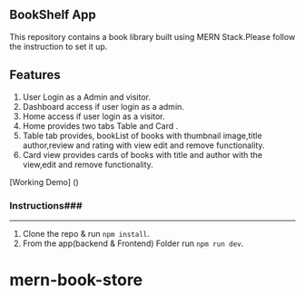 ## BookShelf App

This repository contains a book library built using MERN Stack.Please follow the instruction to set it up.

## **Features**

1. User Login as a Admin and visitor.
2. Dashboard access if user login as a admin.
3. Home access if user login as a visitor.
4. Home provides two tabs Table and Card .
5. Table tab provides, bookList of books with thumbnail image,title author,review and rating
   with view edit and remove functionality.
6. Card view provides cards of books with title and author with the view,edit and remove functionality.

[Working Demo] ()

### Instructions###

---

1. Clone the repo & run `npm install`.
2. From the app(backend & Frontend) Folder run `npm run dev`.

# mern-book-store
